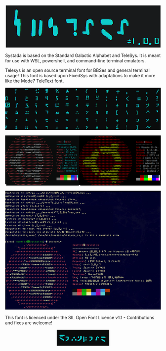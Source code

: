 <p align="center">
  <img src="logo.png">
</p>



Systada is based on the Standard Galactic Alphabet and TeleSys.
It is meant for use with WSL, powershell, and command-line terminal emulators.

Telesys is an open source terminal font for BBSes and general terminal usage! This font is based upon FixedSys with adaptations to make it more like the Mode7 TeleText font.

<p align="center">
  <img src="systada.png">
</p>

<p align="center">
  <img src="rosetta.png">
</p>

<p align="center">
  <img src="neofetch.jpg">
</p>





This font is licenced under the SIL Open Font Licence v1.1 - Contributions and fixes are welcome!

<p align="center">
    <a href="https://github.com/standardgalactic/systada/raw/master/Systada.ttf">
        <img src="download.png">
    </a>
</p>
